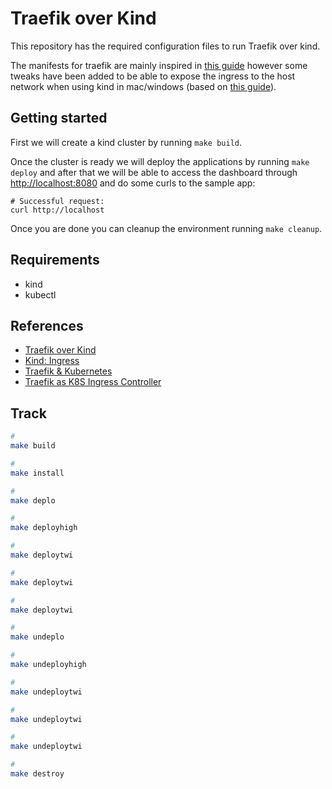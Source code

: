 # Traefik over Kind

This repository has the required configuration files to run Traefik over kind.

The manifests for traefik are mainly inspired in [this guide](https://doc.traefik.io/traefik/getting-started/quick-start-with-kubernetes/) however some tweaks have been added to be able to expose the ingress to the host network when using kind in mac/windows (based on [this guide](https://kind.sigs.k8s.io/docs/user/ingress/)).

## Getting started

First we will create a kind cluster by running `make build`.

Once the cluster is ready we will deploy the applications by running `make deploy` and after that we will be able to access the dashboard through <http://localhost:8080> and do some curls to the sample app:

```console
# Successful request:
curl http://localhost
```

Once you are done you can cleanup the environment running `make cleanup`.

## Requirements

- kind
- kubectl

## References

- [Traefik over Kind](https://github.com/jcchavezs/traefik-kind/blob/main/README.md)
- [Kind: Ingress](https://kind.sigs.k8s.io/docs/user/ingress/)
- [Traefik & Kubernetes](https://doc.traefik.io/traefik/providers/kubernetes-ingress/)
- [Traefik as K8S Ingress Controller](https://medium.com/@dusansusic/traefik-ingress-controller-for-k8s-c1137c9c05c4)

## Track

```sh
# 
make build

# 
make install

# 
make deplo

# 
make deployhigh

# 
make deploytwi

# 
make deploytwi

# 
make deploytwi

# 
make undeplo

# 
make undeployhigh

# 
make undeploytwi

# 
make undeploytwi

# 
make undeploytwi

# 
make destroy
```
